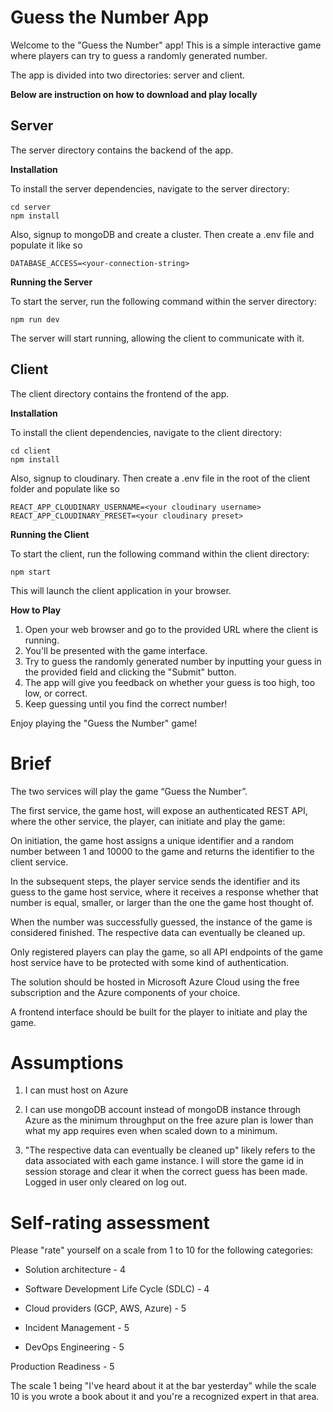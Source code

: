 <h1>Guess the Number App</h1>

Welcome to the "Guess the Number" app! This is a simple interactive game where players can try to guess a randomly generated number.

The app is divided into two directories: server and client.

**Below are instruction on how to download and play locally**

<h2>Server</h2>

The server directory contains the backend of the app.

**Installation**

To install the server dependencies, navigate to the server directory:

```
cd server
npm install
```

Also, signup to mongoDB and create a cluster.
Then create a .env file and populate it like so

```
DATABASE_ACCESS=<your-connection-string>
```

**Running the Server**

To start the server, run the following command within the server directory:

```
npm run dev
```

The server will start running, allowing the client to communicate with it.

<h2>Client</h2>

The client directory contains the frontend of the app.

**Installation**

To install the client dependencies, navigate to the client directory:

```
cd client
npm install
```

Also, signup to cloudinary. 
Then create a .env file in the root of the client folder and populate like so

```
REACT_APP_CLOUDINARY_USERNAME=<your cloudinary username>
REACT_APP_CLOUDINARY_PRESET=<your cloudinary preset>
```

**Running the Client**

To start the client, run the following command within the client directory:

```
npm start
```

This will launch the client application in your browser.

**How to Play**

1. Open your web browser and go to the provided URL where the client is running.
2. You'll be presented with the game interface.
3. Try to guess the randomly generated number by inputting your guess in the provided field and clicking the "Submit" button.
4. The app will give you feedback on whether your guess is too high, too low, or correct.
5. Keep guessing until you find the correct number!

Enjoy playing the "Guess the Number" game!

<h1>Brief</h1>

The two services will play the game “Guess the Number”.  

The first service, the game host, will expose an authenticated REST API, where the other service, the player, can initiate and play the game:  
  
On initiation, the game host assigns a unique identifier and a random number between 1 and 10000 to the game and returns the identifier to the client service.  

In the subsequent steps, the player service sends the identifier and its guess to the game host service, where it receives a response whether that number is equal, smaller, or larger than the one the game host thought of.  
    
When the number was successfully guessed, the instance of the game is considered finished. The respective data can eventually be cleaned up.  

Only registered players can play the game, so all API endpoints of the game host service have to be protected with some kind of authentication.  

The solution should be hosted in Microsoft Azure Cloud using the free subscription and the Azure components of your choice. 

A frontend interface should be built for the player to initiate and play the game.

<h1>Assumptions</h1>

1. I can must host on Azure

2. I can use mongoDB account instead of mongoDB instance through Azure as the minimum throughput on the free azure plan is lower than what my app requires even when scaled down to a minimum.

3. "The respective data can eventually be cleaned up" likely refers to the data associated with each game instance. I will store the game id in session storage and clear it when the correct guess has been made. Logged in user only cleared on log out.

<h1>Self-rating assessment</h1>

Please "rate" yourself on a scale from 1 to 10 for the following categories: 
  
- Solution architecture - 4
   
- Software Development Life Cycle (SDLC) - 4
   
- Cloud providers (GCP, AWS, Azure) - 5
   
- Incident Management - 5
   
- DevOps Engineering - 5
   
Production Readiness - 5

The scale 1 being "I've heard about it at the bar yesterday" while the scale 10 is you wrote a book about it and you're a recognized expert in that area. 